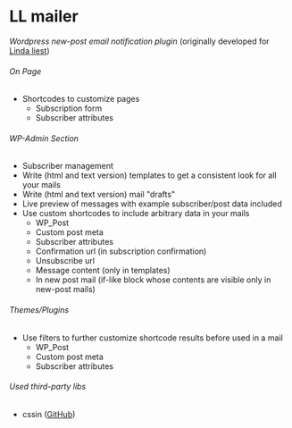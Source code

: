 # LL mailer
*Wordpress new-post email notification plugin* (originally developed for [Linda liest](https://linda-liest.de))

###### On Page
- Shortcodes to customize pages
  - Subscription form
  - Subscriber attributes

###### WP-Admin Section
- Subscriber management
- Write (html and text version) templates to get a consistent look for all your mails
- Write (html and text version) mail "drafts"
- Live preview of messages with example subscriber/post data included
- Use custom shortcodes to include arbitrary data in your mails
  - WP_Post
  - Custom post meta
  - Subscriber attributes
  - Confirmation url (in subscription confirmation)
  - Unsubscribe url
  - Message content (only in templates)
  - In new post mail (if-like block whose contents are visible only in new-post mails)

###### Themes/Plugins
- Use filters to further customize shortcode results before used in a mail
  - WP_Post
  - Custom post meta
  - Subscriber attributes

###### Used third-party libs
- cssin ([GitHub](https://github.com/djfm/cssin))
